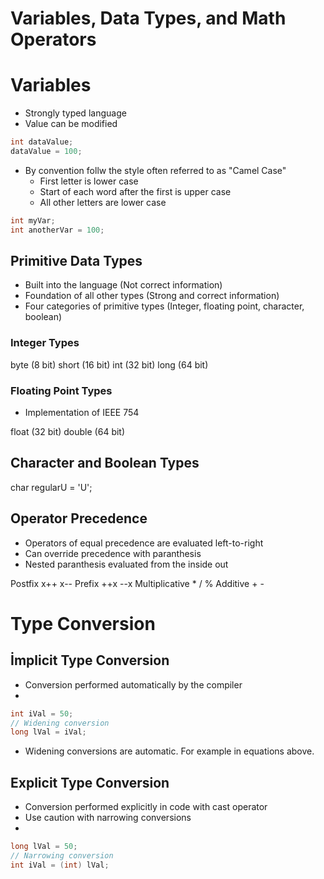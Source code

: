 # Variables, Data Types, and Math Operators


# Variables
* Strongly typed language
* Value can be modified

```Java
int dataValue;
dataValue = 100;
```

* By convention follw the style often referred to as "Camel Case"
  * First letter is lower case
  * Start of each word after the first is upper case
  * All other letters are lower case


```Java
int myVar;
int anotherVar = 100;
```
## Primitive Data Types
* Built into the language (Not correct information)
* Foundation of all other types (Strong and correct information)
* Four categories of primitive types (Integer, floating point, character, boolean)

### Integer Types
byte (8 bit)
short (16 bit)
int (32 bit)
long (64 bit)

### Floating Point Types
* Implementation of IEEE 754

float (32 bit)
double (64 bit)

## Character and Boolean Types

char regularU = 'U';


## Operator Precedence
* Operators of equal precedence are evaluated left-to-right
* Can override precedence with paranthesis
* Nested paranthesis evaluated from the inside out

Postfix x++ x--
Prefix ++x --x
Multiplicative * / %
Additive + -

# Type Conversion

## İmplicit Type Conversion
* Conversion performed automatically by the compiler
* 
```Java
int iVal = 50;
// Widening conversion
long lVal = iVal;
```

* Widening conversions are automatic. For example in equations above.

## Explicit Type Conversion
* Conversion performed explicitly in code with cast operator
* Use caution with narrowing conversions
* 
```Java
long lVal = 50;
// Narrowing conversion
int iVal = (int) lVal;
```
